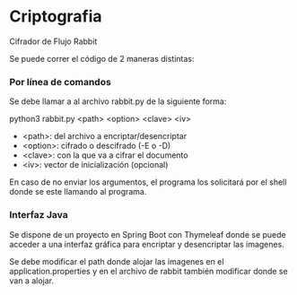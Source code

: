 # Criptografia

Cifrador de Flujo Rabbit

Se puede correr el código de 2 maneras distintas:

### Por línea de comandos

Se debe llamar a al archivo rabbit.py de la siguiente forma:

python3 rabbit.py \<path> \<option> \<clave> \<iv>

- \<path>: del archivo a encriptar/desencriptar
- \<option>: cifrado o descifrado (-E o -D)
- \<clave>: con la que va a cifrar el documento
- \<iv>: vector de inicialización (opcional)

En caso de no enviar los argumentos, el programa los solicitará por el shell donde se este llamando al programa.


### Interfaz Java

Se dispone de un proyecto en Spring Boot con Thymeleaf donde se puede acceder a una interfaz gráfica para encriptar y desencriptar las imagenes.

Se debe modificar el path donde alojar las imagenes en el application.properties y en el archivo de rabbit también modificar donde se van a alojar.
